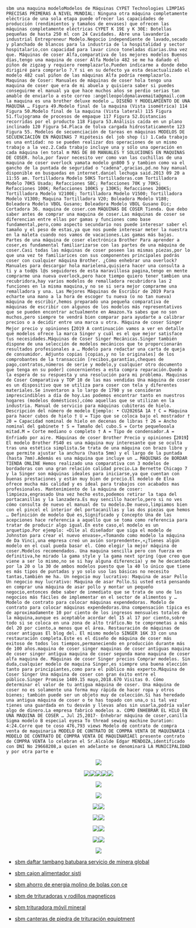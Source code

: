 
```
sbm una maquina modeloModelos de Máquinas CYPET Technologies LIMPIAS PRECISAS PRIMERAS A NIVEL MUNDIAL: Ninguna otra máquina completamente eléctrica de una sola etapa puede ofrecer las capacidades de producción (rendimientos y tamaños de envases) que ofrecen las máquinas completamente eléctricas CYPET K 19E y K 30E: Botellas pequeñas de hasta 250 ml con 24 Cavidades. Abre una lavandería industrial Entrepreneur Modelo.Negocio independiente de lavado,secado y planchado de blancos para la industria de la hospitalidad y sector hospitalario,con capacidad para lavar cinco toneladas diarias.Una vez que. Máquinas de coser Alfa,comparativa de los mejores modelos Buenos días,tengo una maquina de coser Alfa Modelo 482 se me ha dañado el piñon de zigzag y requiero reemplazarlo.Pueden indicarme a donde debo dirigiré para comprarlo ?.Y si en su defecto ya esta desactualizado el modelo 482 cual piñon de las màquinas Alfa podría reemplazarlo. Maquinas de Coser: Manuales de máquinas de coser hola tengo una maquina de coser que era de mi abuela y quisiera saber si puedes conseguirme el manual ya que hace muchos años se perdio serias tan amable de enviarlo a este correo :angelleopoldomalavemaita@gmail.com la maquina es una brother deluxe modelo … DISEÑO Y MODELAMIENTO DE UNA MAQUINA … Figura 49.Modelo final de la maquina (Vista isométrica) 114 Figura 50.Modelo final de la maquina (Vista lateral) 115 Figura 51.flujograma de procesos de empaque 117 Figura 52.Distancias recorridas por el producto 118 Figura 53.Análisis caída en un plano inclinado 120 Figura 54.Placa de tolva cargada hidrostaticamente 123 Figura 55. Modelos de secuenciación de tareas en máquinas MODELOS DE SECUENCIACIÓN EN MÁQUINAS 7 Hipótesis del job shop (i) 1.Cada trabajo es una entidad: no se pueden realizar dos operaciones de un mismo trabajo a la vez.2.Cada trabajo incluye una y sólo una operación en cada máquina (en total m MAS DE 80 MANUALES Y SOLUCIONES EN MAQUINAS DE COSER. hola,por favor necesito ver como van las cuchillas de una maquina de coser overlock yamata modelo gn800 5 y tambien como va el gancho de la puntada de seguridad o "cadena",gracias,pd.no hay manual disponible en busquedas en internet.daniel lechuga said.2013 09 20 a 11:55 am. Tortilladora Modelo 50KS Tortilladoras.com Tortilladora Modelo 70KS Usada; Refacciones SBC; Refacciones 70K y 70KS; Refacciones 100K; Refacciones 100KS y 130KS; Refacciones 200KS; Tortilladora Modelo V2100E; Tortilladora Modelo V1500; Tortilladora Modelo V1300; Maquina Tortilladora V20; Boleadora Modelo V180; Boleadora Modelo VBOL Gusano; Boleadora Modelo VBOL Gusano Dic; Cortadora 36. maquina de coser.com MÁQUINAS DE COSER Tienda. Que debo saber antes de comprar una maquina de coser.Las máquinas de coser se diferencian entre ellas por gamas y funciones como base fundamental,pero,como aspecto secundario nos puede interesar saber el tamaño y el peso de estas,ya que nos puede interesar meter la nuestra en la maleta cuando nos vamos de vacaciones.Las gamas más bajas. Partes de una máquina de coser electrónica Brother Para aprender a coser,es fundamental familiarizarse con las partes de una máquina de coser.Casi todas las máquinas de coser poseen las mismas piezas,por lo que una vez te familiarices con sus componentes principales podrás coser con cualquier máquina Brother. ¿Cómo enhebrar una overlock? Manuales para descargar hola marielena,quisiera hacer una consulta a ti y a tod@s l@s seguidores de esta maravillosa pagina,tengo en mente comprarme una nueva overlock,pero hace tiempo quiero tener tambien una recubridora,hay varios modelos de remalladora recubridora las 2 funciones en la misma maquina,y no se si sera mejor comprarme una remalladora y una. Las Mejores Máquinas de Escribir de 2019 Para echarte una mano a la hora de escoger tu nueva (o no tan nueva) máquina de escribir,hemos preparado una pequeña comparativa de máquinas de escribir con algunos de los modelos más representativos que se pueden encontrar actualmente en Amazon.Ya sabes que no son muchos,pero siempre te vendrá bien comparar para ayudarte a calibrar precios o a decidir entre una marca u otra. Máquina de coser Singer Mejor precio y opiniones【2019 A continuación vamos a ver en detalle qué modelos ofrece la marca Singer y cuál es el que mejor satisface tus necesidades.Máquinas de Coser Singer Mecánicas.Singer también dispone de una selección de modelos mecánicos que te proporcionarán resultados profesionales a … Modelo para redactar una carta de queja de consumidor. Adjunto copias [copias,y no lo originales] de los comprobantes de la transacción [recibos,garantías,cheques de pago,contratos,números de serie y modelo,y cualquier otro documento que tenga en su poder] concernientes a esta compra reparación.Quedo a la espera de su respuesta y una resolución para mi problema. Maquinas de Coser Comparativa y TOP 10 de las mas vendidas Una máquina de coser es un dispositivo que se utiliza para coser con tela y diferentes materiales.Se inventaron a lo largo de 1790 y se consideran imprescindibles a día de hoy.Las podemos encontrar tanto en nuestros hogares (modelos domésticos),cómo aquellas que se utilizan en la industria. Manual de servicio para máquinas cubiteras de hielo. Descripción del número de modelo Ejemplo: • CU2026SA 1A † C = Máquina para hacer cubos de hielo † U = Tipo que se coloca bajo el mostrador † 20 = Capacidad nominal de hielo en decenas de libras † 26 = Ancho nominal del gabinete † S = Tamaño del cubo.S = Corte pequeñooala mitad.M = Corte mediano o completo † A = Tipo de condensador.A = Enfriado por aire. Máquinas de coser Brother Precio y opiniones【2019】 El modelo Brother FS40 es una máquina muy interesante que se oculta tras una estética simplista.Se trata de una máquina con brazo libre y que permite ajustar la anchura (hasta 5mm) y el largo de la puntada (hasta 7mm).Además es una máquina que incluye un … MÁQUINAS de BORDAR TIENDA ONLINE Hemos realizado una comparativa con 3 modelos de bordadoras con una gran relación calidad precio.La Bernette Chicago 7 y la Singer son máquinas ideales para iniciarse,ya que cuentan con buenas prestaciones y están muy bien de precio.El modelo de Elna ofrece mucha más calidad y es ideal para trabajos con acabados mas profesionales. Mantenimiento de la máquina de coser: limpieza,engrasado Una vez hecho esto,podemos retirar la tapa del portacanillas y la lanzadera.Es muy sencillo hacerlo,pero si no ves cómo consulta de nuevo el manual de tu modelo.De nuevo,limpiamos bien con el pincel el interior del portacanillas y las dos piezas que hemos … Definición de modelo Qué es,Significado y Concepto Una de las acepciones hace referencia a aquello que se toma como referencia para tratar de producir algo igual.En este caso,el modelo es un arquetipo.Por ejemplo: «Dile al diseñador que siga el modelo de Johnston para crear el nuevo envase»,«Tomando como modelo la máquina de Da Vinci,una empresa creó un avión sorprendente»,«¿Tienes algún modelo en el cual pueda basar el. Cómo elegir la mejor máquina de coser.Modelos recomendados. Una maquina sencilla pero con fuerza en definitiva,he mirado la gama style y la gama next spring (que creo que viene a ser lo mismo,no se si hay alguna diferencia) y me he decantado por la 20 o la 30 de ambos modelos puesto que la 40 lo único que tiene es más tipos de puntadas y yo solo uso las básicas no necesito tantas,también me ha. Un negocio muy lucrativo: Maquina de asar Pollo Un negocio muy lucrativo: Maquina de asar Pollo.Si usted está pensando en comprar una máquina de asar pollo y montar un pequeño negocio,entonces debe saber de inmediato que se trata de uno de los negocios más fáciles de implementar en el sector de alimentos y … Modelo de contrato para colocar máquinas expendedoras. Modelo de contrato para colocar máquinas expendedoras.Una compensación típica es de aproximadamente 10 por ciento de los ingresos mensuales totales de la máquina,aunque es aceptable acordar del 15 al 17 por ciento,sobre todo si se coloca en una zona de alto tráfico.No te comprometas a más del 20 por ciento,a menos que el área. Restauración de máquinas de coser antiguas El blog del. El mismo modelo SINGER 16K 33 con una restauración completa.Este es el diseño de máquina de coser más exitoso de todos los tiempos,permaneciendo en producción durante más de 100 años.maquina de coser singer maquinas de coser antiguas maquina de coser singer antigua maquina de coser segunda mano maquina de coser alfa maquina de. Máquinas de coser Singer precios Comprar modelos. Sin duda,cualquier modelo de maquina Singer,es siempre una buena elección tanto para principiantes,como para el público más experto.Máquina de Coser Singer Una máquina de coser con gran éxito entre el público.Singer Promise 1409.15 mayo,2018.670 Visitas 0. Cómo determinar el valor de tu antigua máquina de coser. Una máquina de coser no es solamente una forma muy rápida de hacer ropa y otros bienes; también puede ser un objeto muy de colección.Si has heredado una antigua máquina de coser o te has topado con una,o si tal vez tienes una guardada en tu desván y llevas años sin usarla,podría valer algo de dinero.La empresa fabricó modelos a. COMO ENHEBRAR EL HILO EN UNA MAQUINA DE COSER … Jul 25,2017· Enhebrar máquina de coser,canilla Sigma modelo B especial eyesa To thread sewing machine Duration: 4:24.Corre que te coso 476,793 views Modelo de contrato de compra venta de maquinaria MODELO DE CONTRATO DE COMPRA VENTA DE MAQUINARIA : MODELO DE CONTRATO DE COMPRA VENTA DE MAQUINARIAEl presente contrato de COMPRA VENTA lo celebran el Sr.Alcalde Edgar MENDOZA,identificado con DNI No 29668208,a quien en adelante se denominará LA MUNICIPALIDAD y por otra parte e 
```

<div align="center">

<a href="https://es-crusher.shibang-china.com/github&k=sbm+una+maquina+modelo"><img src="https://static.shibang-china.com/es/crusher/logo.jpg"></a>

<a href="https://es-crusher.shibang-china.com/github&k=sbm+una+maquina+modelo"><img src="https://static.shibang-china.com/es/crusher/index.jpg"></a><a href="https://es-crusher.shibang-china.com/material.htmlgithub&k=sbm+una+maquina+modelo"><img src="https://static.shibang-china.com/es/crusher/material.jpg"></a><a href="https://es-crusher.shibang-china.com/application.htmlgithub&k=sbm+una+maquina+modelo"><img src="https://static.shibang-china.com/es/crusher/application.jpg"></a><a href="https://es-crusher.shibang-china.com/aboutus.htmlgithub&k=sbm+una+maquina+modelo"><img src="https://static.shibang-china.com/es/crusher/aboutus.jpg"></a><a href="https://es-crusher.shibang-china.com/contact.htmlgithub&k=sbm+una+maquina+modelo"><img src="https://static.shibang-china.com/es/crusher/contact.jpg"></a>

<a href="https://es-crusher.shibang-china.com/github&k=sbm+una+maquina+modelo"><img src="https://static.shibang-china.com/es/crusher/banner.jpg"></a>

<a href="https://swt.shibang-china.com/github&k=sbm+una+maquina+modelo"><img src="https://static.shibang-china.com/es/crusher/text.jpg"></a>

<a href="https://swt.shibang-china.com/github&k=sbm+una+maquina+modelo"><img src="https://static.shibang-china.com/es/crusher/chat.jpg"></a><a href="https://es-crusher.shibang-china.com/contact.htmlgithub&k=sbm+una+maquina+modelo"><img src="https://static.shibang-china.com/es/crusher/message.jpg"></a>

<a href="https://es-crusher.shibang-china.com/products/pe.htmlgithub&k=sbm+una+maquina+modelo"><img src="https://static.shibang-china.com/es/crusher/pe.jpg"></a><a href="https://es-crusher.shibang-china.com/products/pf.htmlgithub&k=sbm+una+maquina+modelo"><img src="https://static.shibang-china.com/es/crusher/pf.jpg"></a>

<a href="https://es-crusher.shibang-china.com/products/hpt.htmlgithub&k=sbm+una+maquina+modelo"><img src="https://static.shibang-china.com/es/crusher/hpt.jpg"></a><a href="https://es-crusher.shibang-china.com/products/vsi.htmlgithub&k=sbm+una+maquina+modelo"><img src="https://static.shibang-china.com/es/crusher/vsi.jpg"></a>

<a href="https://es-crusher.shibang-china.com/products/klv.htmlgithub&k=sbm+una+maquina+modelo"><img src="https://static.shibang-china.com/es/crusher/klv.jpg"></a><a href="https://es-crusher.shibang-china.com/products/portable.htmlgithub&k=sbm+una+maquina+modelo"><img src="https://static.shibang-china.com/es/crusher/portable.jpg"></a>

<a href="https://swt.shibang-china.com/github&k=sbm+una+maquina+modelo"><img src="https://static.shibang-china.com/es/crusher/case.jpg"></a>

</div>


* [sbm daftar tambang batubara servicio de minera global](sbm%20daftar%20tambang%20batubara%20servicio%20de%20minera%20global.md)

* [sbm cajon alimentador sisti](sbm%20cajon%20alimentador%20sisti.md)

* [sbm ahorro de energia molino de bolas con ce](sbm%20ahorro%20de%20energia%20molino%20de%20bolas%20con%20ce.md)

* [sbm de trituradoras y rodillos magneticos](sbm%20de%20trituradoras%20y%20rodillos%20magneticos.md)

* [sbm trituradora móvil mineral](sbm%20trituradora%20m%C3%B3vil%20mineral.md)

* [sbm canteras de piedra de trituración equiptment](sbm%20canteras%20de%20piedra%20de%20trituraci%C3%B3n%20equiptment.md)